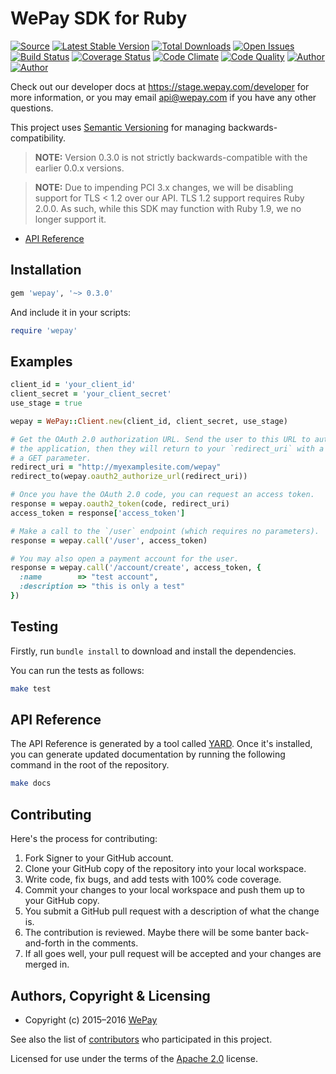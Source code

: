 # WePay SDK for Ruby

[![Source](http://img.shields.io/badge/source-wepay/Ruby–SDK-blue.svg?style=flat-square)](https://github.com/wepay/Ruby-SDK)
[![Latest Stable Version](https://img.shields.io/gem/v/wepay.svg?style=flat-square)](https://rubygems.org/gems/wepay)
[![Total Downloads](https://img.shields.io/gem/dt/wepay.svg?style=flat-square)](https://rubygems.org/gems/wepay)
[![Open Issues](http://img.shields.io/github/issues/wepay/Ruby-SDK.svg?style=flat-square)](https://github.com/wepay/Ruby-SDK/issues)
[![Build Status](http://img.shields.io/travis/wepay/Ruby-SDK/master.svg?style=flat-square)](https://travis-ci.org/wepay/Ruby-SDK)
[![Coverage Status](http://img.shields.io/coveralls/wepay/Ruby-SDK/master.svg?style=flat-square)](https://coveralls.io/r/wepay/Ruby-SDK?branch=master)
[![Code Climate](http://img.shields.io/codeclimate/github/wepay/Ruby-SDK.svg?style=flat-square)](https://codeclimate.com/github/wepay/Ruby-SDK)
[![Code Quality](http://img.shields.io/scrutinizer/g/wepay/Ruby-SDK.svg?style=flat-square)](https://scrutinizer-ci.com/g/wepay/Ruby-SDK)
[![Author](http://img.shields.io/badge/author-@wepay-blue.svg?style=flat-square)](https://github.com/wepay)
[![Author](http://img.shields.io/badge/author-@skyzyx-blue.svg?style=flat-square)](https://github.com/skyzyx)

Check out our developer docs at https://stage.wepay.com/developer for more
information, or you may email <api@wepay.com> if you have any other questions.

This project uses [Semantic Versioning](http://semver.org) for managing
backwards-compatibility.

> **NOTE:** Version 0.3.0 is not strictly backwards-compatible with the earlier 0.0.x versions.

> **NOTE:** Due to impending PCI 3.x changes, we will be disabling support for TLS < 1.2 over our API. TLS 1.2 support requires Ruby 2.0.0. As such, while this SDK may function with Ruby 1.9, we no longer support it.

* [API Reference](https://wepay.github.io/Ruby-SDK/)

## Installation

```ruby
gem 'wepay', '~> 0.3.0'
```

And include it in your scripts:

```ruby
require 'wepay'
```

## Examples

```ruby
client_id = 'your_client_id'
client_secret = 'your_client_secret'
use_stage = true

wepay = WePay::Client.new(client_id, client_secret, use_stage)

# Get the OAuth 2.0 authorization URL. Send the user to this URL to authorize
# the application, then they will return to your `redirect_uri` with a code as
# a GET parameter.
redirect_uri = "http://myexamplesite.com/wepay"
redirect_to(wepay.oauth2_authorize_url(redirect_uri))

# Once you have the OAuth 2.0 code, you can request an access token.
response = wepay.oauth2_token(code, redirect_uri)
access_token = response['access_token']

# Make a call to the `/user` endpoint (which requires no parameters).
response = wepay.call('/user', access_token)

# You may also open a payment account for the user.
response = wepay.call('/account/create', access_token, {
  :name        => "test account",
  :description => "this is only a test"
})
```

## Testing

Firstly, run `bundle install` to download and install the dependencies.

You can run the tests as follows:

```bash
make test
```


## API Reference

The API Reference is generated by a tool called [YARD](http://yardoc.org). Once it's installed, you can generate
updated documentation by running the following command in the root of the repository.

```bash
make docs
```

## Contributing
Here's the process for contributing:

1. Fork Signer to your GitHub account.
2. Clone your GitHub copy of the repository into your local workspace.
3. Write code, fix bugs, and add tests with 100% code coverage.
4. Commit your changes to your local workspace and push them up to your GitHub copy.
5. You submit a GitHub pull request with a description of what the change is.
6. The contribution is reviewed. Maybe there will be some banter back-and-forth in the comments.
7. If all goes well, your pull request will be accepted and your changes are merged in.


## Authors, Copyright & Licensing

* Copyright (c) 2015–2016 [WePay](http://wepay.com)

See also the list of [contributors](https://github.com/wepay/Ruby-SDK/graphs/contributors) who participated in this project.

Licensed for use under the terms of the [Apache 2.0] license.

  [Apache 2.0]: http://opensource.org/licenses/Apache-2.0
